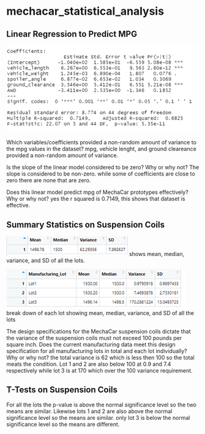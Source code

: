# mechacar_statistical_analysis
## Linear Regression to Predict MPG

![linear regression](https://github.com/Tyfox1206/mechacar_statistical_analysis/blob/main/images/linear%20regression.PNG)

Which variables/coefficients provided a non-random amount of variance to the mpg values in the dataset?
mpg, vehicle lenght, and ground cleareance provided a non-random amount of variance. 

Is the slope of the linear model considered to be zero? Why or why not?
The slope is considered to be non-zero. while some of coefficients are close to zero there are none that are zero. 

Does this linear model predict mpg of MechaCar prototypes effectively? Why or why not?
yes the r squared is 0.7149, this shows that dataset is effective.

## Summary Statistics on Suspension Coils
![total summary](https://github.com/Tyfox1206/mechacar_statistical_analysis/blob/main/images/total_summary.PNG)
shows mean, median, variance, and SD of all the lots.

![lot summary](https://github.com/Tyfox1206/mechacar_statistical_analysis/blob/main/images/lot_summary.PNG)
break down of each lot showing mean, median, variance, and SD of all the lots

The design specifications for the MechaCar suspension coils dictate that the variance of the suspension coils must not exceed 100 pounds per square inch. Does the current manufacturing data meet this design specification for all manufacturing lots in total and each lot individually? Why or why not?
the total variance is 62 which is less then 100 so the total meats the condition. Lot 1 and 2  are also below 100 at 0.9 and 7.4 respectively while lot 3 is at 170 which over the 100 variance requirement.

## T-Tests on Suspension Coils

For all the lots the p-value is above the normal significance level so the two means are similar. Likewise lots 1 and 2 are also above the normal significance level so the means are similar. only lot 3 is below the normal significance level so the means are different. 
